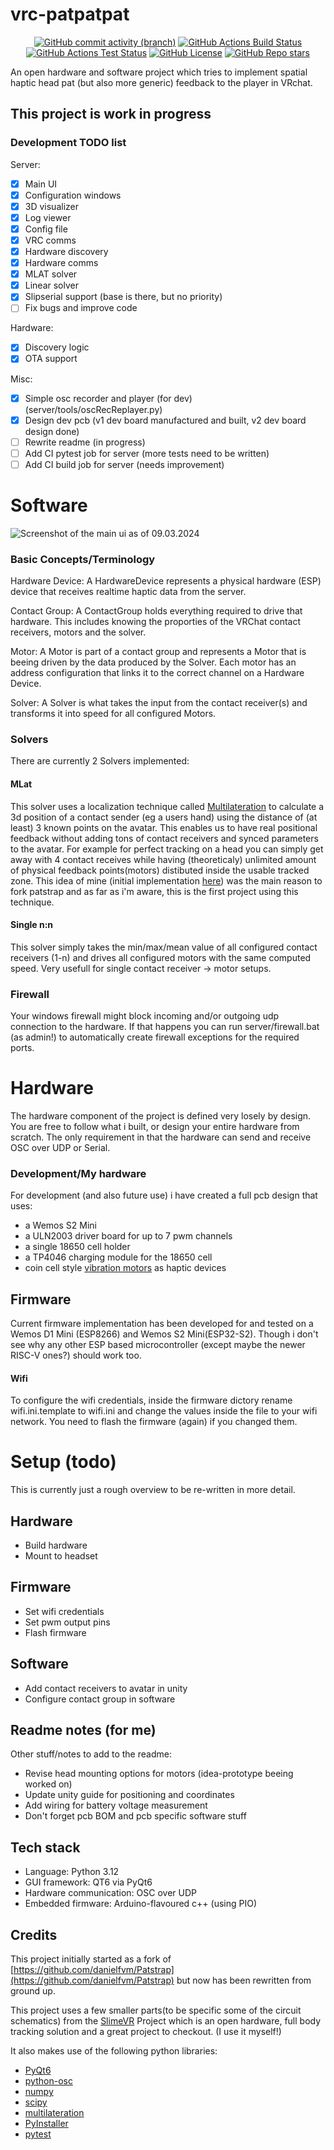 # vrc-patpatpat

<p align="center">
    <a href="//github.com/lebaston100/vrc-patpatpat/commits/refactor/" alt="Commits"><img alt="GitHub commit activity (branch)" src="https://img.shields.io/github/commit-activity/m/lebaston100/vrc-patpatpat/refactor"></a>
    <a href="//github.com/lebaston100/vrc-patpatpat/actions/workflows/build.yml" alt="build"><img alt="GitHub Actions Build Status" src="https://img.shields.io/github/actions/workflow/status/lebaston100/vrc-patpatpat/build.yml?branch=refactor"></a>
    <a href="//github.com/lebaston100/vrc-patpatpat/actions/workflows/test.yaml" alt="test"><img alt="GitHub Actions Test Status" src="https://img.shields.io/github/actions/workflow/status/lebaston100/vrc-patpatpat/test.yaml?branch=refactor&label=test"></a>
    <a href="//github.com/lebaston100/vrc-patpatpat?tab=GPL-3.0-1-ov-file#readme" alt="licence"><img alt="GitHub License" src="https://img.shields.io/github/license/lebaston100/vrc-patpatpat"></a>
    <a href="#" alt="stars"><img alt="GitHub Repo stars" src="https://img.shields.io/github/stars/lebaston100/vrc-patpatpat"></a>
</p>

An open hardware and software project which tries to implement spatial haptic head pat (but also more generic) feedback to the player in VRchat.

## This project is work in progress

### Development TODO list

Server:

- [x] Main UI
- [x] Configuration windows
- [x] 3D visualizer
- [x] Log viewer
- [x] Config file
- [x] VRC comms
- [x] Hardware discovery
- [x] Hardware comms
- [x] MLAT solver
- [x] Linear solver
- [x] Slipserial support (base is there, but no priority)
- [ ] Fix bugs and improve code

Hardware:

- [x] Discovery logic
- [x] OTA support

Misc:

- [x] Simple osc recorder and player (for dev) (server/tools/oscRecReplayer.py)
- [x] Design dev pcb (v1 dev board manufactured and built, v2 dev board design done)
- [ ] Rewrite readme (in progress)
- [ ] Add CI pytest job for server (more tests need to be written)
- [ ] Add CI build job for server (needs improvement)

# Software

![Screenshot of the main ui as of 09.03.2024](https://raw.githubusercontent.com/lebaston100/vrc-patpatpat/refactor/assets/main-ui-1.jpg)

### Basic Concepts/Terminology

Hardware Device: A HardwareDevice represents a physical hardware (ESP) device that receives realtime haptic data from the server.

Contact Group: A ContactGroup holds everything required to drive that hardware. This includes knowing the proporties of the VRChat contact receivers, motors and the solver.

Motor: A Motor is part of a contact group and represents a Motor that is beeing driven by the data produced by the Solver. Each motor has an address configuration that links it to the correct channel on a Hardware Device.

Solver: A Solver is what takes the input from the contact receiver(s) and transforms it into speed for all configured Motors.

### Solvers

There are currently 2 Solvers implemented:

#### MLat

This solver uses a localization technique called [Multilateration](https://en.wikipedia.org/wiki/Pseudo-range_multilateration) to calculate a 3d position of a contact sender (eg a users hand) using the distance of (at least) 3 known points on the avatar. This enables us to have real positional feedback without adding tons of contact receivers and synced parameters to the avatar. For example for perfect tracking on a head you can simply get away with 4 contact receives while having (theoreticaly) unlimited amount of physical feedback points(motors) distibuted inside the usable tracked zone. This idea of mine (initial implementation [here](https://github.com/lebaston100/vrc-patpatpat/commit/aa33e5e41202b058c82532f4fd79569b7d9bcd51)) was the main reason to fork patstrap and as far as i'm aware, this is the first project using this technique.

#### Single n:n

This solver simply takes the min/max/mean value of all configured contact receivers (1-n) and drives all configured motors with the same computed speed. Very usefull for single contact receiver -> motor setups.

### Firewall

Your windows firewall might block incoming and/or outgoing udp connection to the hardware. If that happens you can run server/firewall.bat (as admin!) to automatically create firewall exceptions for the required ports.

# Hardware

The hardware component of the project is defined very losely by design. You are free to follow what i built, or design your entire hardware from scratch. The only requirement in that the hardware can send and receive OSC over UDP or Serial.

### Development/My hardware

For development (and also future use) i have created a full pcb design that uses:
- a Wemos S2 Mini
- a ULN2003 driver board for up to 7 pwm channels
- a single 18650 cell holder
- a TP4046 charging module for the 18650 cell
- coin cell style [vibration motors](https://www.aliexpress.com/item/4000245243914.html) as haptic devices

## Firmware

Current firmware implementation has been developed for and tested on a Wemos D1 Mini (ESP8266) and Wemos S2 Mini(ESP32-S2). Though i don't see why any other ESP based microcontroller (except maybe the newer RISC-V ones?) should work too.

#### Wifi

To configure the wifi credentials, inside the firmware dictory rename wifi.ini.template to wifi.ini and change the values inside the file to your wifi network. You need to flash the firmware (again) if you changed them.

# Setup (todo)

This is currently just a rough overview to be re-written in more detail.

## Hardware
- Build hardware
- Mount to headset

## Firmware
- Set wifi credentials
- Set pwm output pins
- Flash firmware

## Software
- Add contact receivers to avatar in unity
- Configure contact group in software

## Readme notes (for me)

Other stuff/notes to add to the readme:

- Revise head mounting options for motors (idea-prototype beeing worked on)
- Update unity guide for positioning and coordinates
- Add wiring for battery voltage measurement
- Don't forget pcb BOM and pcb specific software stuff


## Tech stack

- Language: Python 3.12
- GUI framework: QT6 via PyQt6
- Hardware communication: OSC over UDP
- Embedded firmware: Arduino-flavoured c++ (using PIO)

## Credits

This project initially started as a fork of [https://github.com/danielfvm/Patstrap](https://github.com/danielfvm/Patstrap) but now has been rewritten from ground up.

This project uses a few smaller parts(to be specific some of the circuit schematics) from the [SlimeVR](https://www.crowdsupply.com/slimevr/slimevr-full-body-tracker) Project which is an open hardware, full body tracking solution and a great project to checkout. (I use it myself!)

It also makes use of the following python libraries:
- [PyQt6](https://pypi.org/project/PyQt6/)
- [python-osc](https://pypi.org/project/python-osc/)
- [numpy](https://pypi.org/project/numpy/)
- [scipy](https://pypi.org/project/scipy/)
- [multilateration](https://github.com/valentinbarral/Multilateration)
- [PyInstaller](https://pypi.org/project/pyinstaller/)
- [pytest](https://pypi.org/project/pytest/)